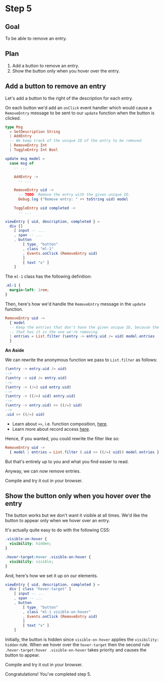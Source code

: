 # Step 5

## Goal

To be able to remove an entry.

## Plan

1. Add a button to remove an entry.
2. Show the button only when you hover over the entry.

## Add a button to remove an entry

Let's add a button to the right of the description for each entry.

On each button we'd add an `onClick` event handler which would cause a `RemoveEntry` message to be sent to our `update` function when the button is clicked.

```elm
type Msg
  = SetDescription String
  | AddEntry
  -- We keep track of the unique ID of the entry to be removed
  | RemoveEntry Int
  | ToggleEntry Int Bool

update msg model =
  case msg of
    -- ...

    AddEntry ->
      -- ...

    RemoveEntry uid ->
      -- TODO: Remove the entry with the given unique ID.
      Debug.log ("Remove entry: " ++ toString uid) model

    ToggleEntry uid completed ->
      -- ...

viewEntry { uid, description, completed } =
  div []
    [ input -- ...
    , span -- ...
    , button
        [ type_ "button"
        , class "ml-1"
        , Events.onClick (RemoveEntry uid)
        ]
        [ text "x" ]
    ]
```

The `ml-1` class has the following definition:

```css
.ml-1 {
  margin-left: 1rem;
}
```

Then, here's how we'd handle the `RemoveEntry` message in the `update` function.

```elm
RemoveEntry uid ->
  { model
  -- Keep the entries that don't have the given unique ID, because the entry
  -- that has it is the one we're removing
  | entries = List.filter (\entry -> entry.uid /= uid) model.entries
  }
```

**An Aside**

We can rewrite the anonymous function we pass to `List.filter` as follows:

```elm
(\entry -> entry.uid /= uid)
-->
(\entry -> uid /= entry.uid)
-->
(\entry -> (/=) uid entry.uid)
-->
(\entry -> ((/=) uid) entry.uid)
-->
(\entry -> entry.uid) >> ((/=) uid)
-->
.uid >> ((/=) uid)
```

- Learn about `>>`, i.e. function composition, [here](http://package.elm-lang.org/packages/elm-lang/core/5.1.1/Basics#>>).
- Learn more about record access [here](http://elm-lang.org/docs/records#access).

Hence, if you wanted, you could rewrite the filter like so:

```elm
RemoveEntry uid ->
  { model | entries = List.filter (.uid >> ((/=) uid)) model.entries }
```

But that's entirely up to you and what you find easier to read.

Anyway, we can now remove entries.

Compile and try it out in your browser.

## Show the button only when you hover over the entry

The button works but we don't want it visible at all times. We'd like the button to appear only when we hover over an entry.

It's actually quite easy to do with the following CSS:

```css
.visible-on-hover {
  visibility: hidden;
}

.hover-target:hover .visible-on-hover {
  visibility: visible;
}
```

And, here's how we set it up on our elements.

```elm
viewEntry { uid, description, completed } =
  div [ class "hover-target" ]
    [ input -- ...
    , span -- ...
    , button
        [ type_ "button"
        , class "ml-1 visible-on-hover"
        , Events.onClick (RemoveEntry uid)
        ]
        [ text "x" ]
    ]
```

Initially, the button is hidden since `visible-on-hover` applies the `visibility: hidden` rule. When we hover over the `hover-target` then the second rule `.hover-target:hover .visible-on-hover` takes priority and causes the button to appear.

Compile and try it out in your browser.

Congratulations! You've completed step 5.
